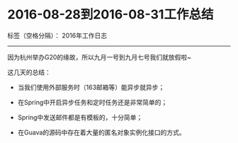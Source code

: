 ﻿# 2016-08-28到2016-08-31工作总结

标签（空格分隔）： 2016年工作日志

---

因为杭州举办G20的缘故，所以九月一号到九月七号我们就放假啦~

这几天的总结：

 - 当我们使用外部服务时（163邮箱等）能异步就异步；

 - 在Spring中开启异步任务和定时任务还是非常简单的；

 - Spring中发送邮件都是有模板的，十分简单；

 - 在Guava的源码中存在着大量的匿名对象实例化接口的方式。
    
